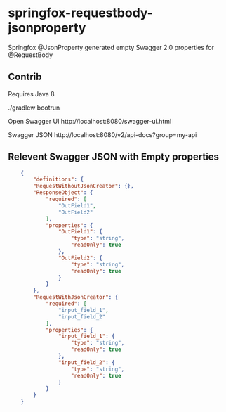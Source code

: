 # springfox-requestbody-jsonproperty
Springfox @JsonProperty generated empty Swagger 2.0 properties for @RequestBody

## Contrib

Requires Java 8

./gradlew bootrun

Open Swagger UI
http://localhost:8080/swagger-ui.html

Swagger JSON
http://localhost:8080/v2/api-docs?group=my-api

## Relevent Swagger JSON with Empty properties

```json
    {
        "definitions": {
        "RequestWithoutJsonCreator": {},
        "ResponseObject": {
            "required": [
                "OutField1",
                "OutField2"
            ],
            "properties": {
                "OutField1": {
                    "type": "string",
                    "readOnly": true
                },
                "OutField2": {
                    "type": "string",
                    "readOnly": true
                }
            }
        },
        "RequestWithJsonCreator": {
            "required": [
                "input_field_1",
                "input_field_2"
            ],
            "properties": {
                "input_field_1": {
                    "type": "string",
                    "readOnly": true
                },
                "input_field_2": {
                    "type": "string",
                    "readOnly": true
                }
            }
        }
    }
```

